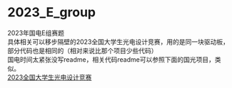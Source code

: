 # 2023_E_group
2023年国电E组赛题<br>
具体相关可以移步隔壁的2023全国大学生光电设计竞赛，用的是同一块驱动板，部分代码也是相同的（相对来说比那个项目少些代码）<br>
国电时间太紧张没写readme，相关代码readme可以参照下面的国光项目，类似。<br>
[2023全国大学生光电设计竞赛](https://github.com/nightt5879/2023guangshe_xiao)
